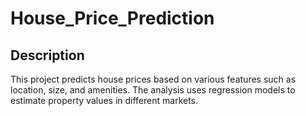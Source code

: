 # House_Price_Prediction

## Description
This project predicts house prices based on various features such as location, size, and amenities. The analysis uses regression models to estimate property values in different markets.